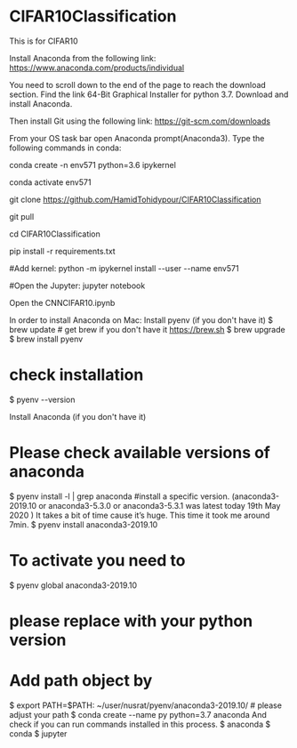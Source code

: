 # CIFAR10Classification

This is for CIFAR10


Install Anaconda from the following link:
https://www.anaconda.com/products/individual

You need to scroll down to the end of the page to reach the download section.
Find the link 64-Bit Graphical Installer for python 3.7.
Download and install Anaconda.

Then install Git using the following link:
https://git-scm.com/downloads

From your OS task bar open Anaconda prompt(Anaconda3).
Type the following commands in conda:

conda create -n env571 python=3.6 ipykernel

conda activate env571


git clone https://github.com/HamidTohidypour/CIFAR10Classification

git pull

cd CIFAR10Classification

pip install -r requirements.txt

#Add kernel:
python -m ipykernel install --user --name env571

#Open the Jupyter:
jupyter notebook

Open the CNNCIFAR10.ipynb



In order to install Anaconda on Mac:
Install pyenv (if you don't have it)
$ brew update # get brew if you don't have it https://brew.sh
$ brew upgrade
$ brew install pyenv
# check installation
$ pyenv --version

Install Anaconda (if you don't have it)
# Please check available versions of anaconda
$ pyenv install -l | grep anaconda
#install a specific version. (anaconda3-2019.10 or anaconda3-5.3.0 or anaconda3-5.3.1 was latest today 19th May 2020 ) It takes a bit of time cause it’s huge. This time it took me around 7min.
$ pyenv install anaconda3-2019.10
# To activate you need to 
$ pyenv global anaconda3-2019.10
# please replace with your python version
# Add path object by 
$ export PATH=$PATH: ~/user/nusrat/pyenv/anaconda3-2019.10/ # please adjust your path
$ conda create --name py python=3.7 anaconda 
And check if you can run commands installed in this process.
$ anaconda 
$ conda 
$ jupyter 